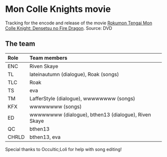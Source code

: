 # Mon Colle Knights movie #
Tracking for the encode and release of the movie [Rokumon Tengai Mon Colle Knight: Densetsu no Fire Dragon](https://anidb.net/anime/5523). Source: DVD

## The team ##

| Role  | Team members |
| :---- | :----------- |
| ENC   | Riven Skaye  |
| TL    | lateinautumn (dialogue), Roak (songs) |
| TLC   | Roak         |
| TS    | eva          |
| TM    | LafferStyle (dialogue), wwwwwwww (songs) |
| KFX   | wwwwwwww (songs) |
| ED    | wwwwwwww (dialogue), bthen13 (dialogue), Riven Skaye |
| QC    | bthen13      |
| CHRLD | bthen13, eva |

Special thanks to Occultic;Loli for help with song editing!
